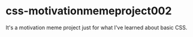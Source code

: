 # css-motivationmemeproject002
It's a motivation meme project just for what I've learned about basic CSS.
